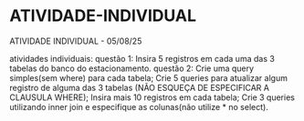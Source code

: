 # ATIVIDADE-INDIVIDUAL
ATIVIDADE INDIVIDUAL - 05/08/25


atividades individuais:
  questão 1: Insira 5 registros em cada uma das 3 tabelas do banco do estacionamento.
  questão 2: Crie uma query simples(sem where) para cada tabela;
             Crie 5 queries para atualizar algum registro de alguma das 3 tabelas (NÃO ESQUEÇA DE ESPECIFICAR A CLAUSULA WHERE);
             Insira mais 10 registros em cada tabela;
             Crie 3 queries utilizando inner join e especifique as colunas(não utilize * no select).
